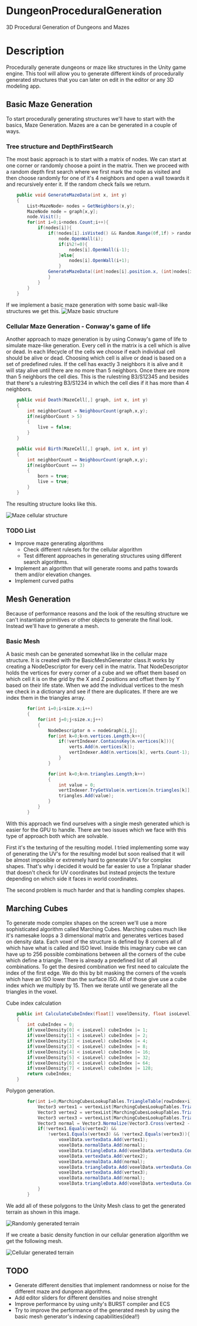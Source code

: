 # DungeonProceduralGeneration
3D Procedural Generation of Dungeons and Mazes

# Description
Procedurally generate dungeons or maze like structures in the Unity game engine. This tool will allow you to
generate different kinds of procedurally generated structures that you can later on edit in the editor or any 3D modeling app.

## Basic Maze Generation
To start procedurally generating structures we'll have to start with the basics, Maze Generation.
Mazes are a can be generated in a couple of ways.
### Tree structure and DepthFirstSearch
The most basic approach is to start with a matrix of nodes. We can start at one corner or randomly choose a point in the matrix.
Then we proceed with a random depth first search where we first mark the node as visited and then choose randomly for one of it's 4 neighbors and
open a wall towards it and recursively enter it. If the random check fails we return.
```c#
    public void GenerateMazeData(int x, int y)
    {
        List<MazeNode> nodes = GetNeighbors(x,y);
        MazeNode node = graph[x,y];
        node.Visit();
        for(int i=0;i<nodes.Count;i++){
            if(nodes[i]){
                if(!nodes[i].isVisted() && Random.Range(0f,1f) > randomChance){
                    node.OpenWall(i);
                    if(i%2!=0){
                        nodes[i].OpenWall(i-1);
                    }else{
                        nodes[i].OpenWall(i+1);
                    }   
                GenerateMazeData((int)nodes[i].position.x, (int)nodes[i].position.y);
                }
            }  
        }
    }
```
If we implement a basic maze generation with some basic wall-like structures we get this.
![Maze basic structure](https://github.com/filipgolaboski/DungeonProceduralGeneration/blob/81fdb3474d73f96be0e3ad86f0492690b99e3aa5/ReadmeImages/MazeBasic.png)

### Cellular Maze Generation - Conway's game of life
Another approach to maze generation is by using Conway's game of life to simulate maze-like generation.
Every cell in the matrix is a cell which is alive or dead. In each lifecycle of the cells we choose if
each individual cell should be alive or dead. Choosing which cell is alive or dead is based on a set of predefined rules.
If the cell has exactly 3 neighbors it is alive and it will stay alive until there are no more than 5 neighbors. Once there
are more than 5 neighbors the cell dies. This is the rulestring B3/S12345 and besides that there's a rulestring B3/S1234
in which the cell dies if it has more than 4 neighbors.

```c#
    public void Death(MazeCell[,] graph, int x, int y)
    {
        int neighborCount = NeighbourCount(graph,x,y);
        if(neighborCount > 5)
        {
            live = false;
        }
    }

    public void Birth(MazeCell[,] graph, int x, int y)
    {
        int neighborCount = NeighbourCount(graph,x,y);
        if(neighborCount == 3)
        {
            born = true;
            live = true;
        }
    }
```

The resulting structure looks like this.


![Maze cellular structure][maze_cellular]

### TODO List
* Improve maze generating algorithms
  * Check different rulesets for the cellular algorithm
  * Test different approaches in generating structures using different search algorithms.
* Implement an algorithm that will generate rooms and paths towards them and/or elevation changes.
* Implement curved paths

## Mesh Generation
Because of performance reasons and the look of the resulting structure we can't instantiate primitives
or other objects to generate the final look. Instead we'll have to generate a mesh.
### Basic Mesh
A basic mesh can be generated somewhat like in the cellular maze structure. It is created with 
the BasicMeshGenerator class.It works by creating a NodeDescriptor for every cell in the matrix. 
That NodeDescriptor holds the vertices for every corner of a cube and we offset them based on 
which cell it is on the grid by the X and Z positions and offset them by Y based on their life state.
When we add the individual vertices to the mesh we check in a dictionary and see if there are duplicates.
If there are we index them in the triangles array.

```c#
        for(int i=0;i<size.x;i++)
        {
            for(int j=0;j<size.x;j++)
            {
                NodeDescriptor n = nodeGraph[i,j];
                for(int k=0;k<n.vertices.Length;k++){
                    if(!vertIndexer.ContainsKey(n.vertices[k])){
                        verts.Add(n.vertices[k]);
                        vertIndexer.Add(n.vertices[k], verts.Count-1);
                    }
                }

                for(int k=0;k<n.triangles.Length;k++)
                {
                    int value = 0;
                    vertIndexer.TryGetValue(n.vertices[n.triangles[k]],out value);
                    triangles.Add(value);
                }
            }
        }
```

With this approach we find ourselves with a single mesh generated which is easier for the GPU to handle.
There are two issues which we face with this type of approach both which are solvable.

First it's the texturing of the resulting model. I tried implementing some way of generating the UV's for
the resulting model but soon realised that it will be almost imposible or extremely hard to generate UV's 
for complex shapes. That's why i decided it would be far easier to use a Triplanar shader that doesn't 
check for UV coordinates but instead projects the texture depending on which side it faces in world coordinates.

The second problem is much harder and that is handling complex shapes.

## Marching Cubes
To generate mode complex shapes on the screen we'll use a more sophisticated algorithm called Marching Cubes.
Marching cubes much like it's namesake loops a 3 dimensional matrix and generates vertices based on density data.
Each voxel of the structure is defined by 8 corners all of which have what is called and ISO level.
Inside this imaginary cube we can have up to 256 possible combinations between all the corners of the cube which define a triangle.
There is already a predefined list of all combinations. To get the desired combination we first need to calculate the index of the first edge.
We do this by bit masking the corners of the voxels which have an ISO lower than the surface ISO. All of those give use a cube index which we multiply
by 15. Then we iterate until we generate all the triangles in the voxel.

Cube index calculation
```c#
    public int CalculateCubeIndex(float[] voxelDensity, float isoLevel)
    {
        int cubeIndex = 0;
        if(voxelDensity[0] < isoLevel) cubeIndex |= 1;
        if(voxelDensity[1] < isoLevel) cubeIndex |= 2;
        if(voxelDensity[2] < isoLevel) cubeIndex |= 4;
        if(voxelDensity[3] < isoLevel) cubeIndex |= 8;
        if(voxelDensity[4] < isoLevel) cubeIndex |= 16;
        if(voxelDensity[5] < isoLevel) cubeIndex |= 32;
        if(voxelDensity[6] < isoLevel) cubeIndex |= 64;
        if(voxelDensity[7] < isoLevel) cubeIndex |= 128;
        return cubeIndex;
    }
```

Polygon generation.
```c#
        for(int i=0;MarchingCubesLookupTables.TriangleTable[rowIndex+i] != -1 && i<15; i+=3){
            Vector3 vertex1 = vertexList[MarchingCubesLookupTables.TriangleTable[rowIndex + i]];
            Vector3 vertex2 = vertexList[MarchingCubesLookupTables.TriangleTable[rowIndex + i + 1]];
            Vector3 vertex3 = vertexList[MarchingCubesLookupTables.TriangleTable[rowIndex + i + 2]];
            Vector3 normal = Vector3.Normalize(Vector3.Cross(vertex2 - vertex1, vertex3 - vertex1));
            if(!vertex1.Equals(vertex2) && 
                !vertex1.Equals(vertex3) && !vertex2.Equals(vertex3)){
                    voxelData.vertexData.Add(vertex1);
                    voxelData.normalData.Add(normal);
                    voxelData.triangleData.Add(voxelData.vertexData.Count-1);
                    voxelData.vertexData.Add(vertex2);
                    voxelData.normalData.Add(normal);
                    voxelData.triangleData.Add(voxelData.vertexData.Count-1);
                    voxelData.vertexData.Add(vertex3);
                    voxelData.normalData.Add(normal);
                    voxelData.triangleData.Add(voxelData.vertexData.Count-1);
            }
        }

```

We add all of these polygons to the Unity Mesh class to get the generated terrain as shown in this image.

![Randomly generated terrain][rng_terrain]

If we create a basic density function in our cellular generation algorithm we get the following mesh.

![Cellular generated terrain][cell_terrain]

## TODO
* Generate different densities that implement randomness or noise for the different maze and dungeon algorithms.
* Add editor sliders for different densities and noise strenght
* Improve performance by using unity's BURST compiler and ECS
* Try to improve the performance of the generated mesh by using the basic mesh generator's indexing capabilities(idea!!)

[rng_terrain]:https://github.com/filipgolaboski/DungeonProceduralGeneration/blob/81fdb3474d73f96be0e3ad86f0492690b99e3aa5/ReadmeImages/RandomMarchingCubes.png
[cell_terrain]:https://github.com/filipgolaboski/DungeonProceduralGeneration/blob/81fdb3474d73f96be0e3ad86f0492690b99e3aa5/ReadmeImages/CellMeshMarchingCubes.png
[maze_cellular]:https://github.com/filipgolaboski/DungeonProceduralGeneration/blob/81fdb3474d73f96be0e3ad86f0492690b99e3aa5/ReadmeImages/CellMeshGen.png

